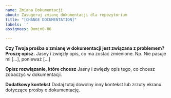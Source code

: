 ```yaml
---
name: Zmiana Dokumentacji
about: Zasugeruj zmianę dokumentacji dla repozytorium
title: "[CHANGE DOCUMENTATION]"
labels: ''
assignees: Domin0-06

---
```


**Czy Twoja prośba o zmianę w dokumentacji jest związana z problemem? Proszę opisz.**
Jasny i zwięzły opis, co ma zostać zmienione. Np. Nie pasuje mi [...], ponieważ [...]

**Opisz rozwiązanie, które chcesz**
Jasny i zwięzły opis tego, co chcesz zobaczyć w dokumentacji.

**Dodatkowy kontekst**
Dodaj tutaj dowolny inny kontekst lub zrzuty ekranu dotyczące prośby o dokumentację.
